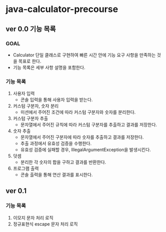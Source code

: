 # java-calculator-precourse

## ver 0.0 기능 목록

### GOAL

- Calculator 단일 클래스로 구현하여 빠른 시간 안에 기능 요구 사항을 만족하는 것을 목표로 한다.
- 기능 목록은 세부 사항 설명을 포함한다.

### 기능 목록

1. 사용자 입력
    - 콘솔 입력을 통해 사용자 입력을 받는다.
2. 커스텀 구분자, 숫자 분리
    - 미션에서 주어진 조건에 따라 커스텀 구분자와 숫자를 분리한다.
3. 커스텀 구분자 추출
    - 문자열에서 주어진 규칙에 따라 커스텀 구분자를 추출하고 결과를 저장한다.
4. 숫자 추출
    - 문자열에서 주어진 구분자에 따라 숫자를 추출하고 결과를 저장한다.
    - 추출 과정에서 유효성 검증을 수행한다.
    - 유효성 검증에 실패할 경우, IllegalArgumentException을 발생시킨다.
5. 덧셈
    - 분리한 각 숫자의 합을 구하고 결과를 반환한다.
6. 프로그램 출력
    - 콘솔 출력을 통해 연산 결과를 표시한다.

## ver 0.1

### 기능 목록

1. 이모지 문자 처리 로직
2. 정규표현식 escape 문자 처리 로직